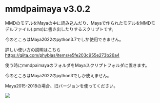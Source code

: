 # mmdpaimaya v3.0.2

MMDのモデルをMayaの中に読み込んだり、Mayaで作られたモデルをMMDモデルファイル(.pmx)に書き出したりするスクリプトです。

今のところはMaya2022のpython3.7でしか使用できません。

詳しい使い方の説明はこちら https://qiita.com/phyblas/items/e5fe203c955e273b26a4

使う時にmmdpaimayaのフォルダをMayaスクリプトフォルダに置きます。

今のところはMaya2022のpython3でしか使えません。

Maya2015-2018の場合、旧バージョンを使ってください。

![](https://phyblas.hinaboshi.com/rup/yami/2018/a04.jpg)
